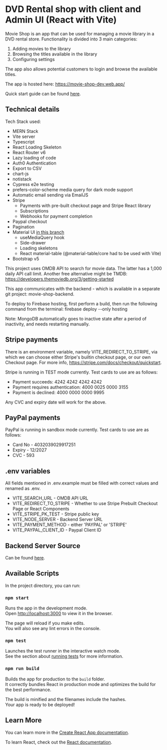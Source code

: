 # DVD Rental shop with client and Admin UI (React with Vite)

Movie Shop is an app that can be used for managing a movie library in a DVD rental store. Functionality is divided into 3 main categories:

1. Adding movies to the library
2. Browsing the titles available in the library
3. Configuring settings

The app also allows potential customers to login and browse the available titles.

The app is hosted here:
https://movie-shop-dev.web.app/

Quick start guide can be found [here](https://github.com/romesh-jaya/movie-store-frontend-react/blob/master/Quick%20Start%20Guide.pdf?raw=true).

## Technical details

Tech Stack used:

- MERN Stack
- Vite server
- Typescript
- React Loading Skeleton
- React Router v6
- Lazy loading of code
- Auth0 Authentication
- Export to CSV
- chart-js
- notistack
- Cypress e2e testing
- prefers-color-scheme media query for dark mode support
- Automatic email sending via EmailJS
- Stripe
  - Payments with pre-built checkout page and Stripe React library
  - Subscriptions
  - Webhooks for payment completion
- Paypal checkout
- Pagination
- Material UI [in this branch](https://github.com/romesh-jaya/movie-store-frontend-react/tree/material-ui)
  - useMediaQuery hook
  - Side-drawer
  - Loading skeletons
  - React material-table (@material-table/core had to be used with Vite)
- Bootstrap v5

This project uses OMDB API to search for movie data. The latter has a 1,000 daily API call limit. Another free alternative might be TMDB: https://developers.themoviedb.org/3/getting-started

This app communicates with the backend - which is available in a separate git project: movie-shop-backend.

To deploy to Firebase hosting, first perform a build, then run the following command from the terminal:
firebase deploy --only hosting

Note: MongoDB automatically goes to inactive state after a period of inactivity, and needs restarting manually.

## Stripe payments

There is an environment variable, namely VITE_REDIRECT_TO_STRIPE, via which we can choose either Stripe's builtin checkout page, or our own Checkout page. For more info, https://stripe.com/docs/checkout/quickstart.

Stripe is running in TEST mode currently. Test cards to use are as follows:

- Payment succeeds: 4242 4242 4242 4242
- Payment requires authentication: 4000 0025 0000 3155
- Payment is declined: 4000 0000 0000 9995

Any CVC and expiry date will work for the above.

## PayPal payments

PayPal is running in sandbox mode currently. Test cards to use are as follows:

- Card No - 4032039029917251
- Expiry - 12/2027
- CVC - 593

## .env variables

All fields mentioned in .env.example must be filled with correct values and renamed as .env.

- VITE_SEARCH_URL - OMDB API URL
- VITE_REDIRECT_TO_STRIPE - Whether to use Stripe Prebuilt Checkout Page or React Components
- VITE_STRIPE_PK_TEST - Stripe public key
- VITE_NODE_SERVER - Backend Server URL
- VITE_PAYMENT_METHOD - either 'PAYPAL' or 'STRIPE'
- VITE_PAYPAL_CLIENT_ID - Paypal Client ID

## Backend Server Source

Can be found [here](https://github.com/romesh-jaya/movie-store-backend-nodejs).

## Available Scripts

In the project directory, you can run:

### `npm start`

Runs the app in the development mode.<br />
Open [http://localhost:3000](http://localhost:3000) to view it in the browser.

The page will reload if you make edits.<br />
You will also see any lint errors in the console.

### `npm test`

Launches the test runner in the interactive watch mode.<br />
See the section about [running tests](https://facebook.github.io/create-react-app/docs/running-tests) for more information.

### `npm run build`

Builds the app for production to the `build` folder.<br />
It correctly bundles React in production mode and optimizes the build for the best performance.

The build is minified and the filenames include the hashes.<br />
Your app is ready to be deployed!

## Learn More

You can learn more in the [Create React App documentation](https://facebook.github.io/create-react-app/docs/getting-started).

To learn React, check out the [React documentation](https://reactjs.org/).
